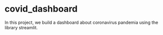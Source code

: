 # covid_dashboard

In this project, we build a dashboard about coronavirus pandemia using the library streamlit.
